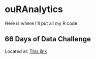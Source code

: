 # ouRAnalytics

Here is where I'll put all my R code

## 66 Days of Data Challenge 

Located at: [This link](https://github.com/JCHampton/ouRAnalytics/tree/main/66DaysOfData)
